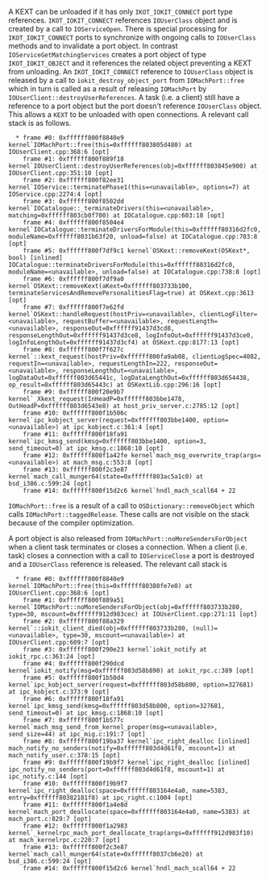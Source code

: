 A KEXT can be unloaded if it has only `IKOT_IOKIT_CONNECT` port type references. `IKOT_IOKIT_CONNECT` references `IOUserClass` object and is created by a call to `IOServiceOpen`. There is special processing for `IKOT_IOKIT_CONNECT` ports to synchronize with ongoing calls to `IOUserClass` methods and to invalidate a port object. In contrast `IOServiceGetMatchingServices` creates a port object of type `IKOT_IOKIT_OBJECT` and it references the related object preventing a KEXT from unloading.
An `IKOT_IOKIT_CONNECT` reference to `IOUserClass` object is released by a call to `iokit_destroy_object_port` from `IOMachPort::free` which in turn is called as a result of releasing `IOMachPort` by `IOUserClient::destroyUserReferences`. A task (i.e. a client) still have a reference to a port object but the port doesn't reference `IOUserClass` object. This allows a `KEXT` to be unloaded with open connections. A relevant call stack is as follows.

```
  * frame #0: 0xffffff800f8840e9 kernel`IOMachPort::free(this=0xffffff803805d480) at IOUserClient.cpp:368:6 [opt]
    frame #1: 0xffffff800f889f18 kernel`IOUserClient::destroyUserReferences(obj=0xffffff803845e900) at IOUserClient.cpp:351:10 [opt]
    frame #2: 0xffffff800f82ee31 kernel`IOService::terminatePhase1(this=<unavailable>, options=7) at IOService.cpp:2274:4 [opt]
    frame #3: 0xffffff800f8502dd kernel`IOCatalogue::_terminateDrivers(this=<unavailable>, matching=0xffffff803cb0f700) at IOCatalogue.cpp:603:18 [opt]
    frame #4: 0xffffff800f8504e4 kernel`IOCatalogue::terminateDriversForModule(this=0xffffff80316d2fc0, moduleName=0xffffff8031b63f20, unload=false) at IOCatalogue.cpp:703:8 [opt]
    frame #5: 0xffffff800f7df9c1 kernel`OSKext::removeKext(OSKext*, bool) [inlined] IOCatalogue::terminateDriversForModule(this=0xffffff80316d2fc0, moduleName=<unavailable>, unload=false) at IOCatalogue.cpp:738:8 [opt]
    frame #6: 0xffffff800f7df9a0 kernel`OSKext::removeKext(aKext=0xffffff803733b100, terminateServicesAndRemovePersonalitiesFlag=true) at OSKext.cpp:3613 [opt]
    frame #7: 0xffffff800f7e62fd kernel`OSKext::handleRequest(hostPriv=<unavailable>, clientLogFilter=<unavailable>, requestBuffer=<unavailable>, requestLength=<unavailable>, responseOut=0xffffff91437d3cd8, responseLengthOut=0xffffff91437d3ce8, logInfoOut=0xffffff91437d3ce0, logInfoLengthOut=0xffffff91437d3cf4) at OSKext.cpp:8177:13 [opt]
    frame #8: 0xffffff800f7f627c kernel`::kext_request(hostPriv=0xffffff800fa9ab08, clientLogSpec=4082, requestIn=<unavailable>, requestLengthIn=222, responseOut=<unavailable>, responseLengthOut=<unavailable>, logDataOut=0xffffff803d65441c, logDataLengthOut=0xffffff803d654438, op_result=0xffffff803d65443c) at OSKextLib.cpp:296:16 [opt]
    frame #9: 0xffffff800f20e9b7 kernel`_Xkext_request(InHeadP=0xffffff803bbe1478, OutHeadP=0xffffff803d6543e8) at host_priv_server.c:2785:12 [opt]
    frame #10: 0xffffff800f1b506c kernel`ipc_kobject_server(request=0xffffff803bbe1400, option=<unavailable>) at ipc_kobject.c:361:4 [opt]
    frame #11: 0xffffff800f18fa91 kernel`ipc_kmsg_send(kmsg=0xffffff803bbe1400, option=3, send_timeout=0) at ipc_kmsg.c:1868:10 [opt]
    frame #12: 0xffffff800f1a42fe kernel`mach_msg_overwrite_trap(args=<unavailable>) at mach_msg.c:553:8 [opt]
    frame #13: 0xffffff800f2c3e87 kernel`mach_call_munger64(state=0xffffff803ac5a1c0) at bsd_i386.c:599:24 [opt]
    frame #14: 0xffffff800f15d2c6 kernel`hndl_mach_scall64 + 22
```

`IOMachPort::free` is a result of  a call to `OSDictionary::removeObject` which calls `IOMachPort::taggedRelease`. These calls are not visible on the stack because of the compiler optimization.

A port object is also released from `IOMachPort::noMoreSendersForObject` when a client task terminates or closes a connection. When a client (i.e. task) closes a connection with a call to `IOServiceClose` a port is destroyed and a `IOUserClass` reference is released. The relevant call stack is

```
  * frame #0: 0xffffff800f8840e9 kernel`IOMachPort::free(this=0xffffff80380fe7e0) at IOUserClient.cpp:368:6 [opt]
    frame #1: 0xffffff800f889a51 kernel`IOMachPort::noMoreSendersForObject(obj=0xffffff803733b280, type=30, mscount=0xffffff912d983cec) at IOUserClient.cpp:271:11 [opt]
    frame #2: 0xffffff800f88a329 kernel`::iokit_client_died(obj=0xffffff803733b280, (null)=<unavailable>, type=30, mscount=<unavailable>) at IOUserClient.cpp:609:7 [opt]
    frame #3: 0xffffff800f290e23 kernel`iokit_notify at iokit_rpc.c:363:24 [opt]
    frame #4: 0xffffff800f290dcd kernel`iokit_notify(msg=0xffffff803d58b890) at iokit_rpc.c:389 [opt]
    frame #5: 0xffffff800f1b50d4 kernel`ipc_kobject_server(request=0xffffff803d58b800, option=327681) at ipc_kobject.c:373:9 [opt]
    frame #6: 0xffffff800f18fa91 kernel`ipc_kmsg_send(kmsg=0xffffff803d58b800, option=327681, send_timeout=0) at ipc_kmsg.c:1868:10 [opt]
    frame #7: 0xffffff800f1b577c kernel`mach_msg_send_from_kernel_proper(msg=<unavailable>, send_size=44) at ipc_mig.c:191:7 [opt]
    frame #8: 0xffffff800f19ba37 kernel`ipc_right_dealloc [inlined] mach_notify_no_senders(notify=0xffffff803d4d61f8, mscount=1) at mach_notify_user.c:378:15 [opt]
    frame #9: 0xffffff800f19b9f7 kernel`ipc_right_dealloc [inlined] ipc_notify_no_senders(port=0xffffff803d4d61f8, mscount=1) at ipc_notify.c:144 [opt]
    frame #10: 0xffffff800f19b9f7 kernel`ipc_right_dealloc(space=0xffffff803164e4a0, name=5383, entry=0xffffff80382181f8) at ipc_right.c:1004 [opt]
    frame #11: 0xffffff800f1a4e8d kernel`mach_port_deallocate(space=0xffffff803164e4a0, name=5383) at mach_port.c:829:7 [opt]
    frame #12: 0xffffff800f1a2983 kernel`_kernelrpc_mach_port_deallocate_trap(args=0xffffff912d983f10) at mach_kernelrpc.c:220:7 [opt]
    frame #13: 0xffffff800f2c3e87 kernel`mach_call_munger64(state=0xffffff8037cb6e20) at bsd_i386.c:599:24 [opt]
    frame #14: 0xffffff800f15d2c6 kernel`hndl_mach_scall64 + 22
```
